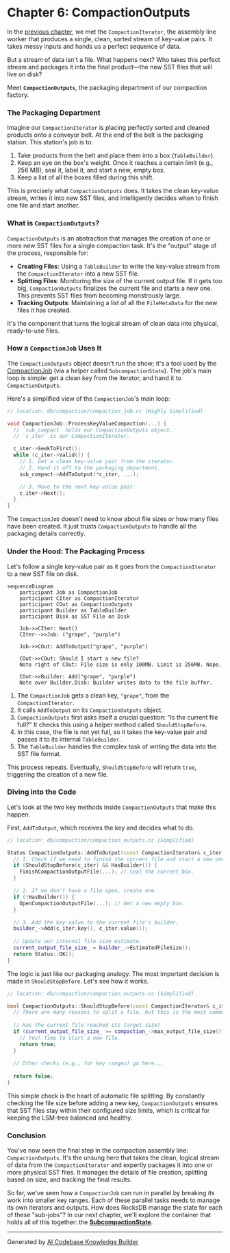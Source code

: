 # Chapter 6: CompactionOutputs

In the [previous chapter](05_compactioniterator_.md), we met the `CompactionIterator`, the assembly line worker that produces a single, clean, sorted stream of key-value pairs. It takes messy inputs and hands us a perfect sequence of data.

But a stream of data isn't a file. What happens next? Who takes this perfect stream and packages it into the final product—the new SST files that will live on disk?

Meet **`CompactionOutputs`**, the packaging department of our compaction factory.

### The Packaging Department

Imagine our `CompactionIterator` is placing perfectly sorted and cleaned products onto a conveyor belt. At the end of the belt is the packaging station. This station's job is to:

1.  Take products from the belt and place them into a box (`TableBuilder`).
2.  Keep an eye on the box's weight. Once it reaches a certain limit (e.g., 256 MB), seal it, label it, and start a new, empty box.
3.  Keep a list of all the boxes filled during this shift.

This is precisely what `CompactionOutputs` does. It takes the clean key-value stream, writes it into new SST files, and intelligently decides when to finish one file and start another.

### What is `CompactionOutputs`?

`CompactionOutputs` is an abstraction that manages the creation of one or more new SST files for a single compaction task. It's the "output" stage of the process, responsible for:

*   **Creating Files**: Using a `TableBuilder` to write the key-value stream from the `CompactionIterator` into a new SST file.
*   **Splitting Files**: Monitoring the size of the current output file. If it gets too big, `CompactionOutputs` finalizes the current file and starts a new one. This prevents SST files from becoming monstrously large.
*   **Tracking Outputs**: Maintaining a list of all the `FileMetaData` for the new files it has created.

It's the component that turns the logical stream of clean data into physical, ready-to-use files.

### How a `CompactionJob` Uses It

The `CompactionOutputs` object doesn't run the show; it's a tool used by the [CompactionJob](03_compactionjob_.md) (via a helper called `SubcompactionState`). The job's main loop is simple: get a clean key from the iterator, and hand it to `CompactionOutputs`.

Here's a simplified view of the `CompactionJob`'s main loop:

```cpp
// location: db/compaction/compaction_job.cc (Highly Simplified)

void CompactionJob::ProcessKeyValueCompaction(...) {
  // `sub_compact` holds our CompactionOutputs object.
  // `c_iter` is our CompactionIterator.

  c_iter->SeekToFirst();
  while (c_iter->Valid()) {
    // 1. Get a clean key-value pair from the iterator.
    // 2. Hand it off to the packaging department.
    sub_compact->AddToOutput(*c_iter, ...); 

    // 3. Move to the next key-value pair.
    c_iter->Next();
  }
}
```

The `CompactionJob` doesn't need to know about file sizes or how many files have been created. It just trusts `CompactionOutputs` to handle all the packaging details correctly.

### Under the Hood: The Packaging Process

Let's follow a single key-value pair as it goes from the `CompactionIterator` to a new SST file on disk.

```mermaid
sequenceDiagram
    participant Job as CompactionJob
    participant CIter as CompactionIterator
    participant COut as CompactionOutputs
    participant Builder as TableBuilder
    participant Disk as SST File on Disk

    Job->>CIter: Next()
    CIter-->>Job: ("grape", "purple")

    Job->>COut: AddToOutput("grape", "purple")
    
    COut->>COut: Should I start a new file?
    Note right of COut: File size is only 100MB. Limit is 256MB. Nope.
    
    COut->>Builder: Add("grape", "purple")
    Note over Builder,Disk: Builder writes data to the file buffer.
```

1.  The `CompactionJob` gets a clean key, `"grape"`, from the `CompactionIterator`.
2.  It calls `AddToOutput` on its `CompactionOutputs` object.
3.  `CompactionOutputs` first asks itself a crucial question: "Is the current file full?" It checks this using a helper method called `ShouldStopBefore`.
4.  In this case, the file is not yet full, so it takes the key-value pair and passes it to its internal `TableBuilder`.
5.  The `TableBuilder` handles the complex task of writing the data into the SST file format.

This process repeats. Eventually, `ShouldStopBefore` will return `true`, triggering the creation of a new file.

### Diving into the Code

Let's look at the two key methods inside `CompactionOutputs` that make this happen.

First, `AddToOutput`, which receives the key and decides what to do.

```cpp
// location: db/compaction/compaction_outputs.cc (Simplified)

Status CompactionOutputs::AddToOutput(const CompactionIterator& c_iter, ...) {
  // 1. Check if we need to finish the current file and start a new one.
  if (ShouldStopBefore(c_iter) && HasBuilder()) {
    FinishCompactionOutputFile(...); // Seal the current box.
  }

  // 2. If we don't have a file open, create one.
  if (!HasBuilder()) {
    OpenCompactionOutputFile(...); // Get a new empty box.
  }

  // 3. Add the key-value to the current file's builder.
  builder_->Add(c_iter.key(), c_iter.value());
  
  // Update our internal file size estimate.
  current_output_file_size_ = builder_->EstimatedFileSize();
  return Status::OK();
}
```

The logic is just like our packaging analogy. The most important decision is made in `ShouldStopBefore`. Let's see how it works.

```cpp
// location: db/compaction/compaction_outputs.cc (Simplified)

bool CompactionOutputs::ShouldStopBefore(const CompactionIterator& c_iter) {
  // There are many reasons to split a file, but this is the most common one.
  
  // Has the current file reached its target size?
  if (current_output_file_size_ >= compaction_->max_output_file_size()) {
    // Yes! Time to start a new file.
    return true;
  }
  
  // Other checks (e.g., for key ranges) go here...
  
  return false;
}
```

This simple check is the heart of automatic file splitting. By constantly checking the file size before adding a new key, `CompactionOutputs` ensures that SST files stay within their configured size limits, which is critical for keeping the LSM-tree balanced and healthy.

### Conclusion

You've now seen the final step in the compaction assembly line: `CompactionOutputs`. It's the unsung hero that takes the clean, logical stream of data from the `CompactionIterator` and expertly packages it into one or more physical SST files. It manages the details of file creation, splitting based on size, and tracking the final results.

So far, we've seen how a `CompactionJob` can run in parallel by breaking its work into smaller key ranges. Each of these parallel tasks needs to manage its own iterators and outputs. How does RocksDB manage the state for each of these "sub-jobs"? In our next chapter, we'll explore the container that holds all of this together: the **[SubcompactionState](07_subcompactionstate_.md)**.

---

Generated by [AI Codebase Knowledge Builder](https://github.com/The-Pocket/Tutorial-Codebase-Knowledge)